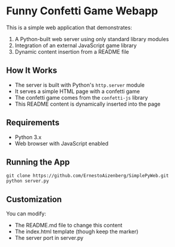# Funny Confetti Game Webapp

This is a simple web application that demonstrates:
1. A Python-built web server using only standard library modules
2. Integration of an external JavaScript game library
3. Dynamic content insertion from a README file

## How It Works

- The server is built with Python's `http.server` module
- It serves a simple HTML page with a confetti game
- The confetti game comes from the `confetti-js` library
- This README content is dynamically inserted into the page

## Requirements

- Python 3.x
- Web browser with JavaScript enabled

## Running the App
```shell
git clone https://github.com/ErnestoAizenberg/SimplePyWeb.git
python server.py
```

## Customization

You can modify:
- The README.md file to change this content
- The index.html template (though keep the <!-- README_CONTENT --> marker)
- The server port in server.py
